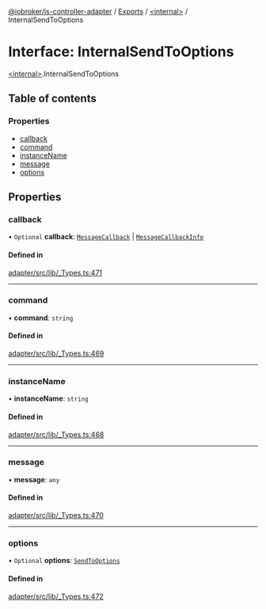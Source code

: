 [@iobroker/js-controller-adapter](../README.md) / [Exports](../modules.md) / [\<internal\>](../modules/internal_.md) / InternalSendToOptions

# Interface: InternalSendToOptions

[\<internal\>](../modules/internal_.md).InternalSendToOptions

## Table of contents

### Properties

- [callback](internal_.InternalSendToOptions.md#callback)
- [command](internal_.InternalSendToOptions.md#command)
- [instanceName](internal_.InternalSendToOptions.md#instancename)
- [message](internal_.InternalSendToOptions.md#message)
- [options](internal_.InternalSendToOptions.md#options)

## Properties

### callback

• `Optional` **callback**: [`MessageCallback`](../modules/internal_.md#messagecallback) \| [`MessageCallbackInfo`](internal_.MessageCallbackInfo.md)

#### Defined in

[adapter/src/lib/_Types.ts:471](https://github.com/ioBroker/ioBroker.js-controller/blob/8378eb65cafb11585b021f48b68d110664ca52a8/packages/adapter/src/lib/_Types.ts#L471)

___

### command

• **command**: `string`

#### Defined in

[adapter/src/lib/_Types.ts:469](https://github.com/ioBroker/ioBroker.js-controller/blob/8378eb65cafb11585b021f48b68d110664ca52a8/packages/adapter/src/lib/_Types.ts#L469)

___

### instanceName

• **instanceName**: `string`

#### Defined in

[adapter/src/lib/_Types.ts:468](https://github.com/ioBroker/ioBroker.js-controller/blob/8378eb65cafb11585b021f48b68d110664ca52a8/packages/adapter/src/lib/_Types.ts#L468)

___

### message

• **message**: `any`

#### Defined in

[adapter/src/lib/_Types.ts:470](https://github.com/ioBroker/ioBroker.js-controller/blob/8378eb65cafb11585b021f48b68d110664ca52a8/packages/adapter/src/lib/_Types.ts#L470)

___

### options

• `Optional` **options**: [`SendToOptions`](internal_.SendToOptions.md)

#### Defined in

[adapter/src/lib/_Types.ts:472](https://github.com/ioBroker/ioBroker.js-controller/blob/8378eb65cafb11585b021f48b68d110664ca52a8/packages/adapter/src/lib/_Types.ts#L472)

